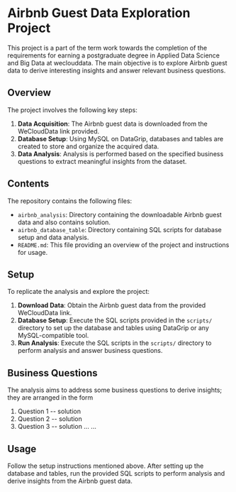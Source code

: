 
# Airbnb Guest Data Exploration Project

This project is a part of the term work towards the completion of the requirements for earning a postgraduate degree in Applied Data Science and Big Data at weclouddata. The main objective is to explore Airbnb guest data to derive interesting insights and answer relevant business questions.

## Overview

The project involves the following key steps:

1. **Data Acquisition**: The Airbnb guest data is downloaded from the WeCloudData link provided.
2. **Database Setup**: Using MySQL on DataGrip, databases and tables are created to store and organize the acquired data.
3. **Data Analysis**: Analysis is performed based on the specified business questions to extract meaningful insights from the dataset.

## Contents

The repository contains the following files:

- `airbnb_analysis`: Directory containing the downloadable Airbnb guest data and also contains solution.
- `airbnb_database_table`: Directory containing SQL scripts for database setup and data analysis.
- `README.md`: This file providing an overview of the project and instructions for usage.

## Setup

To replicate the analysis and explore the project:

1. **Download Data**: Obtain the Airbnb guest data from the provided WeCloudData link.
2. **Database Setup**: Execute the SQL scripts provided in the `scripts/` directory to set up the database and tables using DataGrip or any MySQL-compatible tool.
3. **Run Analysis**: Execute the SQL scripts in the `scripts/` directory to perform analysis and answer business questions.

## Business Questions

The analysis aims to address some business questions to derive insights; they are arranged in the form

1. Question 1
     -- solution
2. Question 2
     -- solution
3. Question 3
     -- solution
   ...
   ...
   
## Usage

Follow the setup instructions mentioned above. After setting up the database and tables, run the provided SQL scripts to perform analysis and derive insights from the Airbnb guest data.

